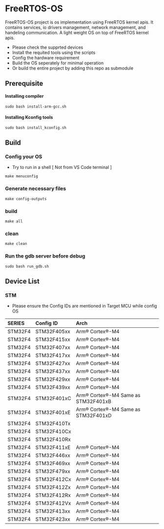 # FreeRTOS-OS

FreeRTOS-OS project is os implementation using FreeRTOS kernel apis. It contains  services, io drivers management, network management, and handeling communication. 
A light weight OS on top of FreeRTOS kernel apis. 

* Please check the supprted devices
* Install the requited tools using the scripts
* Config the hardware requirement
* Build the OS seperately for minimal operation
* Or build the entire project by  adding this repo as submodule

## Prerequisite

#### Installing compiler

```http
sudo bash install-arm-gcc.sh
```

#### Installing Kconfig tools

```http
sudo bash install_kconfig.sh
```

## Build

### Config your OS
* Try to run in a shell [ Not from VS Code terminal ]
```http
make menuconfig
```

### Generate necessary files
```http
make config-outputs
```

### build
```http
make all
```

### clean
```http
make clean
```

### Run the gdb server before debug

```http
sudo bash run_gdb.sh
```


## Device List
### STM

* Please ensure the Config IDs are mentioned in Target MCU while config OS

| SERIES | Config ID     | Arch                |
| :-------- | :------- | :------------------------- |
| STM32F4 | STM32F405xx | Arm® Cortex®-M4  |
| STM32F4 | STM32F415xx | Arm® Cortex®-M4 |
| STM32F4 | STM32F407xx | Arm® Cortex®-M4  |
| STM32F4 | STM32F417xx | Arm® Cortex®-M4 |
| STM32F4 | STM32F427xx | Arm® Cortex®-M4 |
| STM32F4 | STM32F437xx | Arm® Cortex®-M4  |
| STM32F4 | STM32F429xx | Arm® Cortex®-M4 |
| STM32F4 | STM32F439xx | Arm® Cortex®-M4  |
| STM32F4 | STM32F401xC | Arm® Cortex®-M4 Same as STM32F401xB |
| STM32F4 | STM32F401xE | Arm® Cortex®-M4 Same as STM32F401xD |
| STM32F4 | STM32F410Tx |  |
| STM32F4 | STM32F410Cx |  |
| STM32F4 | STM32F410Rx |  |
| STM32F4 | STM32F411xE | Arm® Cortex®-M4 |
| STM32F4 | STM32F446xx | Arm® Cortex®-M4 |
| STM32F4 | STM32F469xx | Arm® Cortex®-M4 |
| STM32F4 | STM32F479xx | Arm® Cortex®-M4 |
| STM32F4 | STM32F412Cx | Arm® Cortex®-M4 |
| STM32F4 | STM32F412Zx | Arm® Cortex®-M4 |
| STM32F4 | STM32F412Rx | Arm® Cortex®-M4 |
| STM32F4 | STM32F412Vx | Arm® Cortex®-M4 |
| STM32F4 | STM32F413xx | Arm® Cortex®-M4 |
| STM32F4 | STM32F423xx | Arm® Cortex®-M4 |


